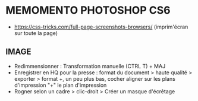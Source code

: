 # MEMOMENTO PHOTOSHOP CS6

* https://css-tricks.com/full-page-screenshots-browsers/ (imprim'écran sur toute la page)

## IMAGE

* Redimmensionner : Transformation manuelle (CTRL T) + MAJ
* Enregistrer en HQ pour la presse : format du document > 
haute qualité > exporter > format +, un peu plus bas, cocher aligner sur les plans d'impression 
"+" le plan d'impression
* Rogner selon un cadre > clic-droit > Créer un masque d'écrêtage